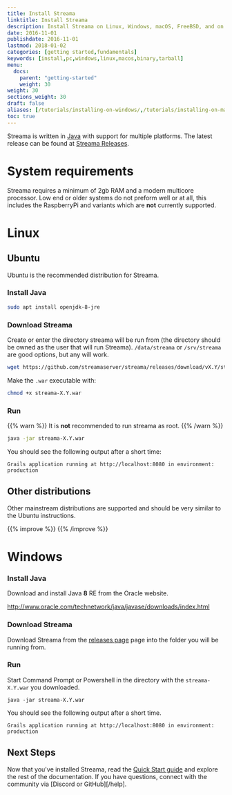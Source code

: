 ```yaml
---
title: Install Streama
linktitle: Install Streama
description: Install Streama on Linux, Windows, macOS, FreeBSD, and on any machine with sufficient resources where Java can run.
date: 2016-11-01
publishdate: 2016-11-01
lastmod: 2018-01-02
categories: [getting started,fundamentals]
keywords: [install,pc,windows,linux,macos,binary,tarball]
menu:
  docs:
    parent: "getting-started"
    weight: 30
weight: 30
sections_weight: 30
draft: false
aliases: [/tutorials/installing-on-windows/,/tutorials/installing-on-mac/,/overview/installing/,/getting-started/install,/install/]
toc: true
---
```


Streama is written in [Java](https://java.com/) with support for multiple platforms. The latest release can be found at [Streama Releases][releases].


# System requirements
Streama requires a minimum of 2gb RAM and a modern multicore processor. Low end or older systems do not preform well or at all, this includes the RaspberryPi and variants which are **not** currently supported.


# Linux
## Ubuntu
Ubuntu is the recommended distribution for Streama.

### Install Java

```bash
sudo apt install openjdk-8-jre
```

### Download Streama

Create or enter the directory streama will be run from (the directory should be owned as the user that will run Streama). `/data/streama` or `/srv/streama` are good options, but any will work.

```bash
wget https://github.com/streamaserver/streama/releases/download/vX.Y/streama-X.Y.war
```

Make the `.war` executable with:

```bash
chmod +x streama-X.Y.war
```

### Run

{{% warn %}}
It is **not** recommended to run streama as root.
{{% /warn %}}

```bash
java -jar streama-X.Y.war
```

You should see the following output after a short time: 

```
Grails application running at http://localhost:8080 in environment: production
```

## Other distributions
Other mainstream distributions are supported and should be very similar to the Ubuntu instructions.

{{% improve %}}
{{% /improve %}}

# Windows
### Install Java

Download and install Java **8** RE from the Oracle website.

http://www.oracle.com/technetwork/java/javase/downloads/index.html


### Download Streama

Download Streama from the [releases page][releases] page into the folder you will be running from.

### Run
Start Command Prompt or Powershell in the directory with the `streama-X.Y.war` you downloaded.

```
java -jar streama-X.Y.war
``` 

You should see the following output after a short time.

```
Grails application running at http://localhost:8080 in environment: production
```
 

## Next Steps

Now that you've installed Streama, read the [Quick Start guide][quickstart] and explore the rest of the documentation. If you have questions, connect with the community via [Discord or GitHub][/help].

[quickstart]: /getting-started/quick-start/
[releases]: https://github.com/streamaserver/streama/releases/